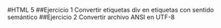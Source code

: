 #HTML 5
##Ejercicio 1
Convertir etiquetas div en etiquetas con sentido semántico
##Ejercicio 2
Convertir archivo ANSI en UTF-8
